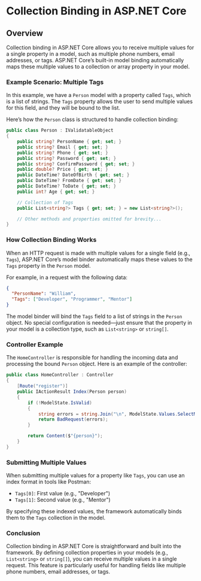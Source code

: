 
# Collection Binding in ASP.NET Core

## Overview
Collection binding in ASP.NET Core allows you to receive multiple values for a single property in a model, such as multiple phone numbers, email addresses, or tags. ASP.NET Core’s built-in model binding automatically maps these multiple values to a collection or array property in your model.

### Example Scenario: Multiple Tags
In this example, we have a `Person` model with a property called `Tags`, which is a list of strings. The `Tags` property allows the user to send multiple values for this field, and they will be bound to the list.

Here’s how the `Person` class is structured to handle collection binding:

```csharp
public class Person : IValidatableObject
{
    public string? PersonName { get; set; }
    public string? Email { get; set; }
    public string? Phone { get; set; }
    public string? Password { get; set; }
    public string? ConfirmPassword { get; set; }
    public double? Price { get; set; }
    public DateTime? DateOfBirth { get; set; }
    public DateTime? FromDate { get; set; }
    public DateTime? ToDate { get; set; }
    public int? Age { get; set; }

    // Collection of Tags
    public List<string?> Tags { get; set; } = new List<string?>();

    // Other methods and properties omitted for brevity...
}
```

### How Collection Binding Works
When an HTTP request is made with multiple values for a single field (e.g., `Tags`), ASP.NET Core’s model binder automatically maps these values to the `Tags` property in the `Person` model.

For example, in a request with the following data:

```json
{
  "PersonName": "William",
  "Tags": ["Developer", "Programmer", "Mentor"]
}
```

The model binder will bind the `Tags` field to a list of strings in the `Person` object. No special configuration is needed—just ensure that the property in your model is a collection type, such as `List<string>` or `string[]`.

### Controller Example
The `HomeController` is responsible for handling the incoming data and processing the bound `Person` object. Here is an example of the controller:

```csharp
public class HomeController : Controller
{
    [Route("register")]
    public IActionResult Index(Person person)
    {
        if (!ModelState.IsValid)
        {
            string errors = string.Join("\n", ModelState.Values.SelectMany(value => value.Errors).Select(err => err.ErrorMessage));
            return BadRequest(errors);
        }

        return Content($"{person}");
    }
}
```

### Submitting Multiple Values
When submitting multiple values for a property like `Tags`, you can use an index format in tools like Postman:

- `Tags[0]`: First value (e.g., "Developer")
- `Tags[1]`: Second value (e.g., "Mentor")

By specifying these indexed values, the framework automatically binds them to the `Tags` collection in the model.

### Conclusion
Collection binding in ASP.NET Core is straightforward and built into the framework. By defining collection properties in your models (e.g., `List<string>` or `string[]`), you can receive multiple values in a single request. This feature is particularly useful for handling fields like multiple phone numbers, email addresses, or tags.
